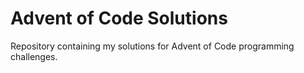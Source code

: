 # Advent of Code Solutions

Repository containing my solutions for Advent of Code programming challenges.
